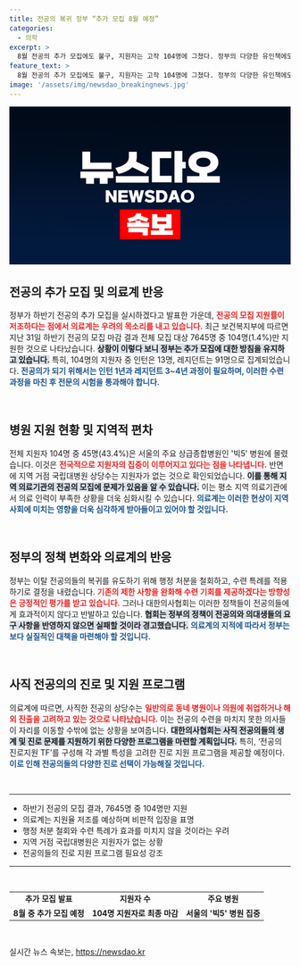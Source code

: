 ```yaml
---
title: 전공의 복귀 정부 “추가 모집 8월 예정”
categories:
  - 의학
excerpt: >
  8월 전공의 추가 모집에도 불구, 지원자는 고작 104명에 그쳤다. 정부의 다양한 유인책에도 의사들은 실효성에 회의적이며, 의료계의 반발은 계속되고 있다. 상황의 전환이 필요하다!
feature_text: >
  8월 전공의 추가 모집에도 불구, 지원자는 고작 104명에 그쳤다. 정부의 다양한 유인책에도 의사들은 실효성에 회의적이며, 의료계의 반발은 계속되고 있다. 상황의 전환이 필요하다!
image: '/assets/img/newsdao_breakingnews.jpg'
---
```


<p><img src="/assets/img/newsdao_breakingnews.jpg" alt="pcversion 속보" /></p>

<h2 data-ke-size="size26">전공의 추가 모집 및 의료계 반응</h2>

<p data-ke-size="size16">정부가 하반기 전공의 추가 모집을 실시하겠다고 발표한 가운데, <b><span style="color: #ee2323;">전공의 모집 지원률이 저조하다는 점에서 의료계는 우려의 목소리를 내고 있습니다.</span></b> 최근 보건복지부에 따르면 지난 31일 하반기 전공의 모집 마감 결과 전체 모집 대상 7645명 중 104명(1.4%)만 지원한 것으로 나타났습니다. <b><span style="background-color: #21538527;">상황이 이렇다 보니 정부는 추가 모집에 대한 방침을 유지하고 있습니다.</span></b> 특히, 104명의 지원자 중 인턴은 13명, 레지던트는 91명으로 집계되었습니다. <b><span style="color: #1a5490;">전공의가 되기 위해서는 인턴 1년과 레지던트 3~4년 과정이 필요하며, 이러한 수련 과정을 마친 후 전문의 시험을 통과해야 합니다.</span></b></p>

<p data-ke-size="size16">&nbsp;</p>

<h2 data-ke-size="size26">병원 지원 현황 및 지역적 편차</h2>

<p data-ke-size="size16">전체 지원자 104명 중 45명(43.4%)은 서울의 주요 상급종합병원인 '빅5' 병원에 몰렸습니다. 이것은 <b><span style="color: #ee2323;">전국적으로 지원자의 집중이 이루어지고 있다는 점을 나타냅니다.</span></b> 반면에 지역 거점 국립대병원 상당수는 지원자가 없는 것으로 확인되었습니다. <b><span style="background-color: #21538527;">이를 통해 지역 의료기관의 전공의 모집에 문제가 있음을 알 수 있습니다.</span></b> 이는 평소 지역 의료기관에서 의료 인력이 부족한 상황을 더욱 심화시킬 수 있습니다. <b><span style="color: #1a5490;">의료계는 이러한 현상이 지역사회에 미치는 영향을 더욱 심각하게 받아들이고 있어야 할 것입니다.</span></b></p>

<p data-ke-size="size16">&nbsp;</p>

<h2 data-ke-size="size26">정부의 정책 변화와 의료계의 반응</h2>

<p data-ke-size="size16">정부는 이탈 전공의들의 복귀를 유도하기 위해 행정 처분을 철회하고, 수련 특례를 적용하기로 결정을 내렸습니다. <b><span style="color: #ee2323;">기존의 제한 사항을 완화해 수련 기회를 제공하겠다는 방향성은 긍정적인 평가를 받고 있습니다.</span></b> 그러나 대한의사협회는 이러한 정책들이 전공의들에게 효과적이지 않다고 반발하고 있습니다. <b><span style="background-color: #21538527;">협회는 정부의 정책이 전공의와 의대생들의 요구 사항을 반영하지 않으면 실패할 것이라 경고했습니다.</span></b> <b><span style="color: #1a5490;">의료계의 지적에 따라서 정부는 보다 실질적인 대책을 마련해야 할 것입니다.</span></b></p>

<p data-ke-size="size16">&nbsp;</p>

<h2 data-ke-size="size26">사직 전공의의 진로 및 지원 프로그램</h2>

<p data-ke-size="size16">의료계에 따르면, 사직한 전공의 상당수는 <b><span style="color: #ee2323;">일반의로 동네 병원이나 의원에 취업하거나 해외 진출을 고려하고 있는 것으로 나타났습니다.</span></b> 이는 전공의 수련을 마치지 못한 의사들이 자리를 이동할 수밖에 없는 상황을 보여줍니다. <b><span style="background-color: #21538527;">대한의사협회는 사직 전공의들의 생계 및 진로 문제를 지원하기 위한 다양한 프로그램을 마련할 계획입니다.</span></b> 특히, ‘전공의 진로지원 TF’를 구성해 각 과별 특성을 고려한 진로 지원 프로그램을 제공할 예정이다. <b><span style="color: #1a5490;">이로 인해 전공의들의 다양한 진로 선택이 가능해질 것입니다.</span></b></p>

<p data-ke-size="size16">&nbsp;</p>

<hr/>

<ul>
    <li>하반기 전공의 모집 결과, 7645명 중 104명만 지원</li>
    <li>의료계는 지원율 저조를 예상하며 비판적 입장을 표명</li>
    <li>행정 처분 철회와 수련 특례가 효과를 미치지 않을 것이라는 우려</li>
    <li>지역 거점 국립대병원은 지원자가 없는 상황</li>
    <li>전공의들의 진로 지원 프로그램 필요성 강조</li>
</ul>

<hr/>

<p data-ke-size="size16">&nbsp;</p>

<table style="width: 100%; border-collapse: collapse;">
    <tr>
        <td style="text-align: center; height: 17px;"><b>추가 모집 발표</b></td>
        <td style="text-align: center; height: 17px;"><b>지원자 수</b></td>
        <td style="text-align: center; height: 17px;"><b>주요 병원</b></td>
    </tr>
    <tr>
        <td style="text-align: center; height: 17px;"><b>8월 중 추가 모집 예정</b></td>
        <td style="text-align: center; height: 17px;"><b>104명 지원자로 최종 마감</b></td>
        <td style="text-align: center; height: 17px;"><b>서울의 '빅5' 병원 집중</b></td>
    </tr>
</table>

<p data-ke-size="size16">&nbsp;</p>
실시간 뉴스 속보는, <a href="https://newsdao.kr" rel="dofollow">https://newsdao.kr</a>


